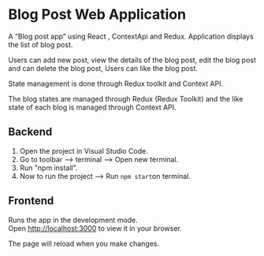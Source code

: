 # Blog Post Web Application

A “Blog post app” using React , ContextApi and Redux. Application displays the list of blog post.

Users can add new post, view the details of the blog post, edit the blog post and can delete the blog post, Users can like the blog post.

State management is done through Redux toolkit and Context API.

The blog states are managed through Redux (Redux Toolkit) and the like state of each blog is managed through Context API.
 
## Backend 
1. Open the project in Visual Studio Code.
2. Go to toolbar --> terminal --> Open new terminal.
3. Run "npm install".
4. Now to run the project --> Run `npm start`on terminal.

## Frontend
Runs the app in the development mode.\
Open [http://localhost:3000](http://localhost:3000) to view it in your browser.

The page will reload when you make changes.